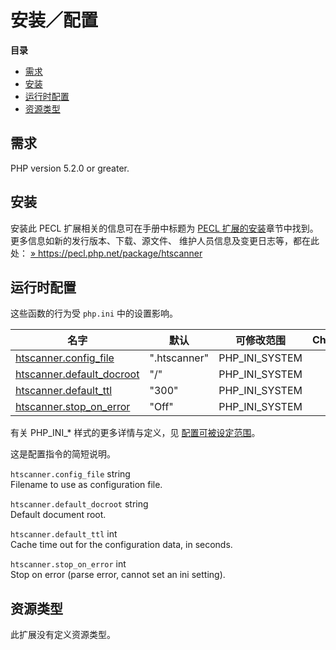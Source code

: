 安装／配置
==========

**目录**

-   [需求](/htscanner/setup.html#需求)
-   [安装](/htscanner/setup.html#安装)
-   [运行时配置](/htscanner/setup.html#运行时配置)
-   [资源类型](/htscanner/setup.html#资源类型)

需求
----

PHP version 5.2.0 or greater.

安装
----

安装此 PECL 扩展相关的信息可在手册中标题为
<a href="/install/pecl.html" class="link">PECL 扩展的安装</a>章节中找到。更多信息如新的发行版本、下载、源文件、
维护人员信息及变更日志等，都在此处：
<a href="https://pecl.php.net/package/htscanner" class="link external">» https://pecl.php.net/package/htscanner</a>

运行时配置
----------

这些函数的行为受 `php.ini` 中的设置影响。

| 名字                                                                        | 默认         | 可修改范围       | Changelog |
|-----------------------------------------------------------------------------|--------------|------------------|-----------|
| <a href="/htscanner/setup.html#" class="link">htscanner.config_file</a>     | ".htscanner" | PHP\_INI\_SYSTEM |           |
| <a href="/htscanner/setup.html#" class="link">htscanner.default_docroot</a> | "/"          | PHP\_INI\_SYSTEM |           |
| <a href="/htscanner/setup.html#" class="link">htscanner.default_ttl</a>     | "300"        | PHP\_INI\_SYSTEM |           |
| <a href="/htscanner/setup.html#" class="link">htscanner.stop_on_error</a>   | "Off"        | PHP\_INI\_SYSTEM |           |

有关 PHP\_INI\_\* 样式的更多详情与定义，见
<a href="/configuration/changes/modes.html" class="xref">配置可被设定范围</a>。

这是配置指令的简短说明。

`htscanner.config_file` <span class="type">string</span>  
Filename to use as configuration file.

`htscanner.default_docroot` <span class="type">string</span>  
Default document root.

`htscanner.default_ttl` <span class="type">int</span>  
Cache time out for the configuration data, in seconds.

`htscanner.stop_on_error` <span class="type">int</span>  
Stop on error (parse error, cannot set an ini setting).

资源类型
--------

此扩展没有定义资源类型。
